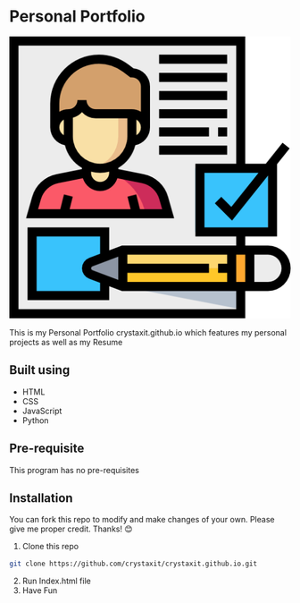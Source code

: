 # Personal Portfolio

![Project Logo](./images/logo.png)

This is my Personal Portfolio crystaxit.github.io which features my personal projects as well as my Resume

## Built using

- HTML
- CSS
- JavaScript
- Python

## Pre-requisite

This program has no pre-requisites

## Installation

You can fork this repo to modify and make changes of your own. Please give me proper credit. Thanks! 😊

1. Clone this repo
```bash
git clone https://github.com/crystaxit/crystaxit.github.io.git
```
2. Run Index.html file
3. Have Fun
